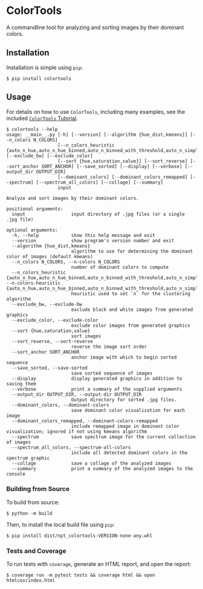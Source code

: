 # ColorTools

A commandline tool for analyzing and sorting images by their dominant colors.

## Installation
Installation is simple using `pip`: 

```
$ pip install colortools
```

## Usage
For details on how to use `ColorTools`, including many examples, see the included [`ColorTools` Tutorial](docs/colortools-tutorial.md). 

```
$ colortools --help
usage: __main__.py [-h] [--version] [--algorithm {hue_dist,kmeans}] [--n_colors N_COLORS]
                   [--n_colors_heuristic {auto_n_hue,auto_n_hue_binned,auto_n_binned_with_threshold,auto_n_simple_threshold}] [--exclude_bw] [--exclude_color]
                   [--sort {hue,saturation,value}] [--sort_reverse] [--sort_anchor SORT_ANCHOR] [--save_sorted] [--display] [--verbose] [--output_dir OUTPUT_DIR]
                   [--dominant_colors] [--dominant_colors_remapped] [--spectrum] [--spectrum_all_colors] [--collage] [--summary]
                   input

Analyze and sort images by their dominant colors.

positional arguments:
  input                 input directory of .jpg files (or a single .jpg file)

optional arguments:
  -h, --help            show this help message and exit
  --version             show program's version number and exit
  --algorithm {hue_dist,kmeans}
                        algorithm to use for determining the dominant color of images (default kmeans)
  --n_colors N_COLORS, --n-colors N_COLORS
                        number of dominant colors to compute
  --n_colors_heuristic {auto_n_hue,auto_n_hue_binned,auto_n_binned_with_threshold,auto_n_simple_threshold}, --n-colors-heuristic {auto_n_hue,auto_n_hue_binned,auto_n_binned_with_threshold,auto_n_simple_threshold}
                        heuristic used to set `n` for the clustering algorithm
  --exclude_bw, --exclude-bw
                        exclude black and white images from generated graphics
  --exclude_color, --exclude-color
                        exclude color images from generated graphics
  --sort {hue,saturation,value}
                        sort images
  --sort_reverse, --sort-reverse
                        reverse the image sort order
  --sort_anchor SORT_ANCHOR
                        anchor image with which to begin sorted sequence
  --save_sorted, --save-sorted
                        save sorted sequence of images
  --display             display generated graphics in addition to saving them
  --verbose             print a summary of the supplied arguments
  --output_dir OUTPUT_DIR, --output-dir OUTPUT_DIR
                        Output directory for sorted .jpg files.
  --dominant_colors, --dominant-colors
                        save dominant color visualization for each image
  --dominant_colors_remapped, --dominant-colors-remapped
                        include remapped image in dominant color visualization; ignored if not using kmeans algorithm
  --spectrum            save spectrum image for the current collection of images
  --spectrum_all_colors, --spectrum-all-colors
                        include all detected dominant colors in the spectrum graphic
  --collage             save a collage of the analyzed images
  --summary             print a summary of the analyzed images to the console
```

### Building from Source
To build from source: 

```
$ python -m build
```

Then, to install the local build file using `pip`: 

```
$ pip install dist/npt_colortools-VERSION-none-any.whl
```

### Tests and Coverage
To run tests with `coverage`, generate an HTML report, and open the report: 

```
$ coverage run -m pytest tests && coverage html && open htmlcov/index.html 
```
